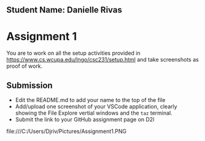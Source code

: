 ## Student Name: Danielle Rivas

# Assignment 1

You are to work on all the setup activities provided in https://www.cs.wcupa.edu/lngo/csc231/setup.html and take screenshots as proof of work. 

## Submission

- Edit the README.md to add your name to the top of the file 
- Add/upload one screenshot of your VSCode application, clearly showing the File Explore vertial windows and the `taz` terminal.  
- Submit the link to your GitHub assignment page on D2l


file:///C:/Users/Djriv/Pictures/Assignment1.PNG

